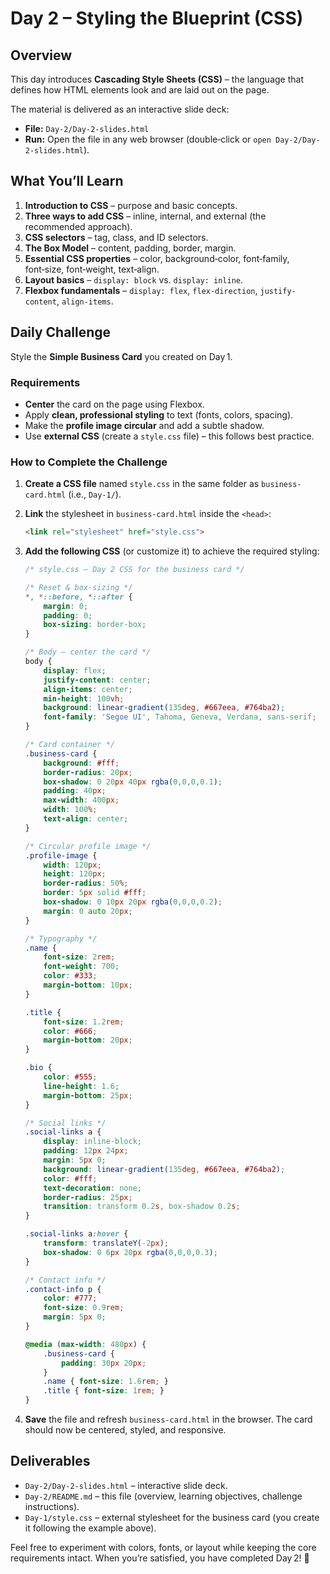 # Day 2 – Styling the Blueprint (CSS)

## Overview
This day introduces **Cascading Style Sheets (CSS)** – the language that defines how HTML elements look and are laid out on the page.

The material is delivered as an interactive slide deck:

- **File:** `Day-2/Day-2-slides.html`
- **Run:** Open the file in any web browser (double‑click or `open Day-2/Day-2-slides.html`).

## What You’ll Learn
1. **Introduction to CSS** – purpose and basic concepts.  
2. **Three ways to add CSS** – inline, internal, and external (the recommended approach).  
3. **CSS selectors** – tag, class, and ID selectors.  
4. **The Box Model** – content, padding, border, margin.  
5. **Essential CSS properties** – color, background‑color, font‑family, font‑size, font‑weight, text‑align.  
6. **Layout basics** – `display: block` vs. `display: inline`.  
7. **Flexbox fundamentals** – `display: flex`, `flex-direction`, `justify-content`, `align-items`.  

## Daily Challenge
Style the **Simple Business Card** you created on Day 1.

### Requirements
- **Center** the card on the page using Flexbox.  
- Apply **clean, professional styling** to text (fonts, colors, spacing).  
- Make the **profile image circular** and add a subtle shadow.  
- Use **external CSS** (create a `style.css` file) – this follows best practice.

### How to Complete the Challenge
1. **Create a CSS file** named `style.css` in the same folder as `business-card.html` (i.e., `Day-1/`).  
2. **Link** the stylesheet in `business-card.html` inside the `<head>`:

   ```html
   <link rel="stylesheet" href="style.css">
   ```

3. **Add the following CSS** (or customize it) to achieve the required styling:

   ```css
   /* style.css – Day 2 CSS for the business card */

   /* Reset & box‑sizing */
   *, *::before, *::after {
       margin: 0;
       padding: 0;
       box-sizing: border-box;
   }

   /* Body – center the card */
   body {
       display: flex;
       justify-content: center;
       align-items: center;
       min-height: 100vh;
       background: linear-gradient(135deg, #667eea, #764ba2);
       font-family: 'Segoe UI', Tahoma, Geneva, Verdana, sans-serif;
   }

   /* Card container */
   .business-card {
       background: #fff;
       border-radius: 20px;
       box-shadow: 0 20px 40px rgba(0,0,0,0.1);
       padding: 40px;
       max-width: 400px;
       width: 100%;
       text-align: center;
   }

   /* Circular profile image */
   .profile-image {
       width: 120px;
       height: 120px;
       border-radius: 50%;
       border: 5px solid #fff;
       box-shadow: 0 10px 20px rgba(0,0,0,0.2);
       margin: 0 auto 20px;
   }

   /* Typography */
   .name {
       font-size: 2rem;
       font-weight: 700;
       color: #333;
       margin-bottom: 10px;
   }

   .title {
       font-size: 1.2rem;
       color: #666;
       margin-bottom: 20px;
   }

   .bio {
       color: #555;
       line-height: 1.6;
       margin-bottom: 25px;
   }

   /* Social links */
   .social-links a {
       display: inline-block;
       padding: 12px 24px;
       margin: 5px 0;
       background: linear-gradient(135deg, #667eea, #764ba2);
       color: #fff;
       text-decoration: none;
       border-radius: 25px;
       transition: transform 0.2s, box-shadow 0.2s;
   }

   .social-links a:hover {
       transform: translateY(-2px);
       box-shadow: 0 6px 20px rgba(0,0,0,0.3);
   }

   /* Contact info */
   .contact-info p {
       color: #777;
       font-size: 0.9rem;
       margin: 5px 0;
   }

   @media (max-width: 480px) {
       .business-card {
           padding: 30px 20px;
       }
       .name { font-size: 1.6rem; }
       .title { font-size: 1rem; }
   }
   ```

4. **Save** the file and refresh `business-card.html` in the browser. The card should now be centered, styled, and responsive.

## Deliverables
- `Day-2/Day-2-slides.html` – interactive slide deck.  
- `Day-2/README.md` – this file (overview, learning objectives, challenge instructions).  
- `Day-1/style.css` – external stylesheet for the business card (you create it following the example above).

Feel free to experiment with colors, fonts, or layout while keeping the core requirements intact. When you’re satisfied, you have completed Day 2! 🎉
